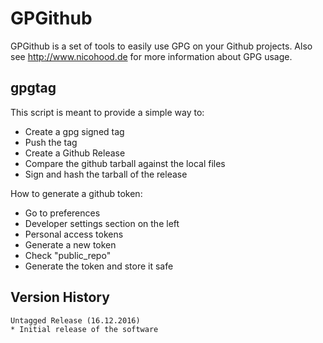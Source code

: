 # GPGithub

GPGithub is a set of tools to easily use GPG on your Github projects.
Also see http://www.nicohood.de for more information about GPG usage.

## gpgtag
This script is meant to provide a simple way to:
* Create a gpg signed tag
* Push the tag
* Create a Github Release
* Compare the github tarball against the local files
* Sign and hash the tarball of the release

How to generate a github token:
* Go to preferences
* Developer settings section on the left
* Personal access tokens
* Generate a new token
* Check "public_repo"
* Generate the token and store it safe

## Version History
```
Untagged Release (16.12.2016)
* Initial release of the software
```
